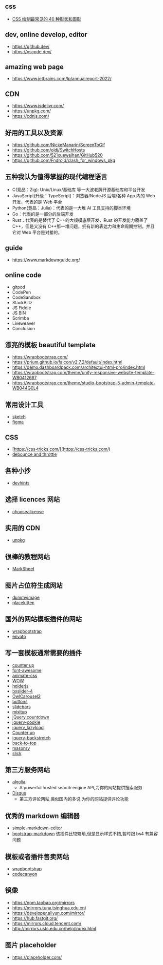 ## css

- [CSS 绘制最常见的 40 种形状和图形](https://www.webhek.com/post/40-css-shapes/)

## dev, online develop, editor

- https://github.dev/
- https://vscode.dev/

## amazing web page

- https://www.jetbrains.com/lp/annualreport-2022/

## CDN

- https://www.jsdelivr.com/
- https://unpkg.com/
- https://cdnjs.com/

## 好用的工具以及资源

- https://github.com/NickeManarin/ScreenToGif
- https://github.com/oldj/SwitchHosts
- https://github.com/521xueweihan/GitHub520
- https://github.com/Fndroid/clash_for_windows_pkg

## 五种我认为值得掌握的现代编程语言

- C(竞品：Zig): Unix/Linux/基础库 等一大波老牌开源基础库和平台开发
- JavaScript(升级：TypeScript)：浏览器/NodeJS 后端/各种 App 内的 Web 开发，代表的是 Web 平台
- Python(竞品：Julia)：代表的是一大堆 AI 工具支持的脚本环境
- Go：代表的是一部分的后端开发
- Rust：代表的是替代了 C++的大规模底层开发，Rust 的开发能力覆盖了 C++，但是又没有 C++那一堆问题，拥有新的表达力和生命周期控制，并且它对 Web 平台是对接的。

## guide

- https://www.markdownguide.org/

## online code

- gitpod
- CodePen
- CodeSandbox
- StackBlitz
- JS Fiddle
- JS BIN
- Scrimba
- Liveweaver
- Conclusion

## 漂亮的模板 beautiful template

- https://wrapbootstrap.com/
- https://prium.github.io/falcon/v2.7.2/default/index.html
- https://demo.dashboardpack.com/architectui-html-pro/index.html
- https://wrapbootstrap.com/theme/unify-responsive-website-template-WB0412697
- https://wrapbootstrap.com/theme/studio-bootstrap-5-admin-template-WB044G0L4

## 常用设计工具

- [sketch](https://www.sketch.com/)
- [figma](https://www.figma.com/)

## CSS

- [https://css-tricks.com/](https://css-tricks.com/)
- [debounce and throttle](https://css-tricks.com/debouncing-throttling-explained-examples/)

## 各种小抄

- [devhints](https://devhints.io/)

## 选择 licences 网站

- [choosealicense](https://choosealicense.com/)

## 实用的 CDN

- [unpkg](https://unpkg.com/)

## 很棒的教程网站

- [MarkSheet](http://marksheet.io/)

## 图片占位符生成网站

- [dummyimage](https://dummyimage.com/)
- [placekitten](http://placekitten.com/)

## 国外的网站模板插件的网站

- [wrapbootstrap](https://wrapbootstrap.com/)
- [envato](https://account.envato.com/)

## 写一套模板通常需要的插件

- [counter up](https://github.com/inorganik/countUp.js)
- [font-awesome](https://github.com/FortAwesome/Font-Awesome)
- [animate-css](https://github.com/daneden/animate.css)
- [WOW](https://github.com/matthieua/WOW)
- [holderjs](https://github.com/imsky/holder)
- [bxslider-4](https://github.com/stevenwanderski/bxslider-4)
- [OwlCarousel2](https://github.com/OwlCarousel2/OwlCarousel2)
- [buttons](https://github.com/alexwolfe/Buttons)
- [slidebars](https://github.com/adchsm/Slidebars)
- [mixitup](https://github.com/patrickkunka/mixitup/)
- [jQuery.countdown](https://github.com/hilios/jQuery.countdown)
- [jquery-cookie](https://github.com/carhartl/jquery-cookie)
- [jquery_lazyload](https://github.com/tuupola/jquery_lazyload)
- [Counter up](https://github.com/bfintal/Counter-Up)
- [jquery-backstretch](https://github.com/jquery-backstretch/jquery-backstretch)
- [back-to-top](https://github.com/tholman/elevator.js)
- [masonry](https://github.com/desandro/masonry)
- [slick](https://github.com/kenwheeler/slick)

## 第三方服务网站

- [algolia](https://www.algolia.com/)
  - A powerful hosted search engine API,为你的网站提供搜索服务
- [Disqus](http://disqus.com/)
  - 第三方评论网站,类似国内的多说,为你的网站提供评论功能

## 优秀的 markdown 编辑器

- [simple-markdown-editor](https://github.com/sparksuite/simplemde-markdown-editor)
- [bootstrap-markdown](https://github.com/toopay/bootstrap-markdown) 该插件比较繁琐,但是显示样式不错,暂时跟 bs4 有兼容问题

## 模板或者插件售卖网站

- [wrapbootstrap](https://wrapbootstrap.com/)
- [codecanyon](https://codecanyon.net/)

## 镜像

- https://npm.taobao.org/mirrors
- https://mirrors.tuna.tsinghua.edu.cn/
- https://developer.aliyun.com/mirror/
- https://hub.fastgit.org/
- https://mirrors.cloud.tencent.com/
- http://mirrors.ustc.edu.cn/help/index.html

## 图片 placeholder

- https://placeholder.com/
